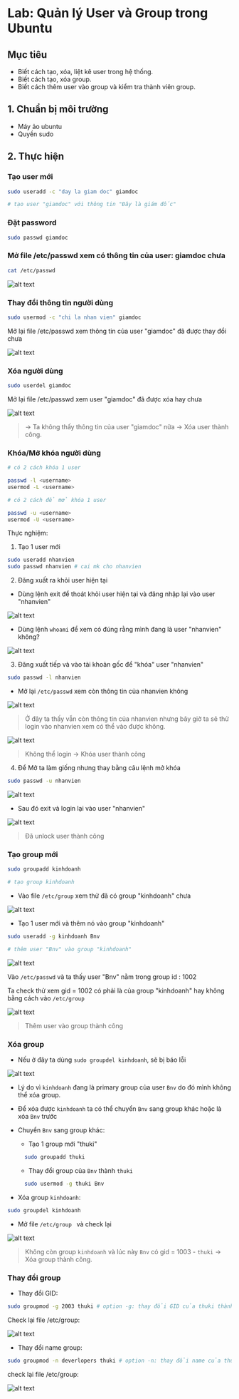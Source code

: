 # Lab: Quản lý User và Group trong Ubuntu
## Mục tiêu
- Biết cách tạo, xóa, liệt kê user trong hệ thống.
- Biết cách tạo, xóa group.
- Biết cách thêm user vào group và kiểm tra thành viên group.

## 1. Chuẩn bị môi trường
- Máy ảo ubuntu
- Quyền sudo

## 2. Thực hiện
### Tạo user mới
```bash
sudo useradd -c "day la giam doc" giamdoc

# tạo user "giamdoc" với thông tin "Đây là giám đốc"
```

### Đặt password
```bash
sudo passwd giamdoc
```

### Mở file /etc/passwd xem có thông tin của user: giamdoc chưa

```bash
cat /etc/passwd
```

![alt text](../images/lab_user_04.png)


### Thay đổi thông tin người dùng
```bash
sudo usermod -c "chi la nhan vien" giamdoc
```

Mở lại file /etc/passwd xem thông tin của user "giamdoc" đã được thay đổi chưa

![alt text](../images/lab_user_05.png)

### Xóa người dùng
```bash
sudo userdel giamdoc
```

Mở lại file /etc/passwd xem user "giamdoc" đã được xóa hay chưa

![alt text](../images/lab_user_06.png)

> -> Ta không thấy thông tin của user "giamdoc" nữa -> Xóa user thành công.

### Khóa/Mở khóa người dùng
```bash
# có 2 cách khóa 1 user

passwd -l <username>
usermod -L <username>

# có 2 cách để mở khóa 1 user

passwd -u <username>
usermod -U <username>
```

Thực nghiệm: 

1) Tạo 1 user mới 
```bash
sudo useradd nhanvien
sudo passwd nhanvien # cai mk cho nhanvien
```

2) Đăng xuất ra khỏi user hiện tại 
- Dùng lệnh exit để thoát khỏi user hiện tại và đăng nhập lại vào user "nhanvien"

![alt text](../images/lab_user_07.png)

- Dùng lệnh `whoami` để xem có đúng rằng mình đang là user "nhanvien" không?

![alt text](../images/lab_user_08.png)

3) Đăng xuất tiếp và vào tài khoản gốc để "khóa" user "nhanvien"
```bash
sudo passwd -l nhanvien
```

- Mở lại `/etc/passwd` xem còn thông tin của nhanvien không

![alt text](../images/lab_user_09.png)

> Ở đây ta thấy vẫn còn thông tin của nhanvien nhưng bây giờ ta sẽ thử login vào nhanvien xem có thể vào được không.

![alt text](../images/lab_user_10.png)

> Không thể login -> Khóa user thành công

4) Để Mở ta làm giống nhưng thay bằng câu lệnh mở khóa
```bash
sudo passwd -u nhanvien
```

![alt text](../images/lab_user_11.png)

- Sau đó exit và login lại vào user "nhanvien"

![alt text](../images/lab_user_08.png)

> Đã unlock user thành công


### Tạo group mới
```bash
sudo groupadd kinhdoanh

# tạo group kinhdoanh
```

- Vào file `/etc/group` xem thử đã có group "kinhdoanh" chưa

![alt text](../images/lab_group_01.png)

- Tạo 1 user mới và thêm nó vào group "kinhdoanh"

```bash
sudo useradd -g kinhdoanh Bnv

# thêm user "Bnv" vào group "kinhdoanh"
```

![alt text](../images/lab_group_02.png)

Vào `/etc/passwd` và ta thấy user "Bnv" nằm trong group id : 1002

Ta check thử xem gid = 1002 có phải là của group "kinhdoanh" hay không bằng cách vào `/etc/group`

![alt text](../images/lab_group_03.png)

> Thêm user vào group thành công

### Xóa group 
- Nếu ở đây ta dùng `sudo groupdel kinhdoanh`, sẽ bị báo lỗi 

![alt text](../images/lab_group_04.png)

- Lý do vì `kinhdoanh` đang là primary group của user `Bnv` do đó mình không thể xóa group. 
- Để xóa được `kinhdoanh` ta có thể chuyển `Bnv` sang group khác hoặc là xóa `Bnv` trước


- Chuyển `Bnv` sang group khác:
  - Tạo 1 group mới "thuki"
  ```bash
    sudo groupadd thuki
  ```
  - Thay đổi group của `Bnv` thành `thuki`
  ```bash
    sudo usermod -g thuki Bnv
  ```
- Xóa group `kinhdoanh`:
```bash
sudo groupdel kinhdoanh
```

- Mở file `/etc/group ` và check lại

![alt text](../images/lab_group_05.png)

> Không còn group `kinhdoanh` và lúc này `Bnv` có gid = 1003 - `thuki` -> Xóa group thành công.


### Thay đổi group
- Thay đổi GID:
```bash
sudo groupmod -g 2003 thuki # option -g: thay đổi GID của thuki thành 2003
```

Check lại file /etc/group:

![alt text](../images/lab_group_06.png)

- Thay đổi name group:
```bash
sudo groupmod -n deverlopers thuki # option -n: thay đổi name của thuki thành deverlopers
```

check lại file /etc/group:

![alt text](../images/lab_group_07.png)
